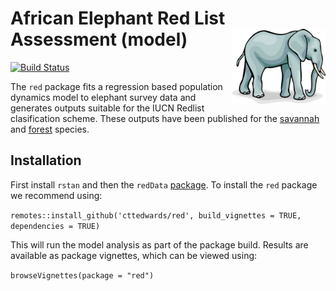 African Elephant Red List Assessment (model)  <img src='african-elephant.jpg' align="right" height="120" />
============================================

[![Build Status](https://app.travis-ci.com/cttedwards/red.svg?token=oxZdiRsNesp8jgJE5pF3&branch=master)](https://app.travis-ci.com/cttedwards/red)

The `red` package fits a regression based population dynamics model to elephant survey data and generates outputs suitable for the IUCN Redlist clasification scheme. These outputs have been published for the [savannah](https://www.iucnredlist.org/species/181008073/204401095) and [forest](https://www.iucnredlist.org/species/181007989/204404464) species.

## Installation
First install `rstan` and then the `redData` [package](https://github.com/cttedwards/redData). To install the `red` package we recommend using:

`remotes::install_github('cttedwards/red', build_vignettes = TRUE, dependencies = TRUE)`

This will run the model analysis as part of the package build. Results are available as package vignettes, which can be viewed using:

`browseVignettes(package = "red")`